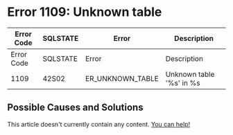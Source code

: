 
# Error 1109: Unknown table


| Error Code | SQLSTATE | Error | Description |
| --- | --- | --- | --- |
| Error Code | SQLSTATE | Error | Description |
| 1109 | 42S02 | ER_UNKNOWN_TABLE | Unknown table '%s' in %s |




## Possible Causes and Solutions


This article doesn't currently contain any content. [You can help!](/en/writing-and-editing-knowledge-base-articles/)

